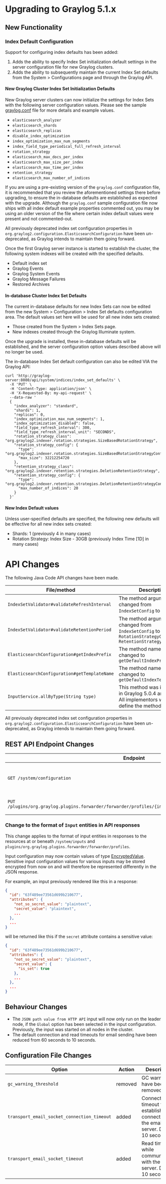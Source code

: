 Upgrading to Graylog 5.1.x
==========================

## New Functionality

### Index Default Configuration
Support for configuring index defaults has been added:
1) Adds the ability to specify Index Set initialization default settings in the server configuration file for new Graylog clusters.
2) Adds the ability to subsequently maintain the current Index Set defaults from the System > Configurations page
   and through the Graylog API.

#### New Graylog Cluster Index Set Initialization Defaults
New Graylog server clusters can now initialize the settings for Index Sets with the following server configuration
values. Please see the sample [graylog.conf](https://github.com/Graylog2/graylog2-server/blob/master/misc/graylog.conf) file for more details and example values.

- `elasticsearch_analyzer`
- `elasticsearch_shards`
- `elasticsearch_replicas`
- `disable_index_optimization`
- `index_optimization_max_num_segments`
- `index_field_type_periodical_full_refresh_interval`
- `rotation_strategy`
- `elasticsearch_max_docs_per_index`
- `elasticsearch_max_size_per_index`
- `elasticsearch_max_time_per_index`
- `retention_strategy`
- `elasticsearch_max_number_of_indices`

If you are using a pre-existing version of the `graylog.conf` configuration file, it is recommended that you review the
aforementioned settings there before upgrading, to ensure the in-database defaults are established as expected with the
upgrade. Although the `graylog.conf` sample configuration file now ships with all index default example
properties commented out, you may be using an older version of the file where certain index default values were present
and not commented-out.

All previously deprecated index set configuration properties in `org.graylog2.configuration.ElasticsearchConfiguration`
have been un-deprecated, as Graylog intends to maintain them going forward.

Once the first Graylog server instance is started to establish the cluster, the following system indexes will be created
with the specified defaults.

- Default index set
- Graylog Events
- Graylog System Events
- Graylog Message Failures
- Restored Archives

#### In-database Cluster Index Set Defaults

The current in-database defaults for new Index Sets can now be edited from the new System > Configuration >
Index Set defaults configuration area. The default values set here will be used for all new index sets created:

- Those created from the System > Index Sets page.
- New indexes created through the Graylog Illuminate system.

Once the upgrade is installed, these in-database defaults will be established, and the server configuration option
values described above will no longer be used.

The in-database Index Set default configuration can also be edited VIA the Graylog API:

```
curl 'http://graylog-server:8080/api/system/indices/index_set_defaults' \
  -X 'PUT' \
  -H 'Content-Type: application/json' \
  -H 'X-Requested-By: my-api-request' \
  --data-raw '
  {
    "index_analyzer": "standard",
    "shards": 1,
    "replicas": 0,
    "index_optimization_max_num_segments": 1,
    "index_optimization_disabled": false,
    "field_type_refresh_interval": 300,
    "field_type_refresh_interval_unit": "SECONDS",
    "rotation_strategy_class": "org.graylog2.indexer.rotation.strategies.SizeBasedRotationStrategy",
    "rotation_strategy_config": {
      "type": "org.graylog2.indexer.rotation.strategies.SizeBasedRotationStrategyConfig",
      "max_size": 32212254720
    },
    "retention_strategy_class": "org.graylog2.indexer.retention.strategies.DeletionRetentionStrategy",
    "retention_strategy_config": {
      "type": "org.graylog2.indexer.retention.strategies.DeletionRetentionStrategyConfig",
      "max_number_of_indices": 20
    }
  }'
```

#### New Index Default values
Unless user-specified defaults are specified, the following new defaults will be effective for all new index sets created:

- Shards: 1 (previously 4 in many cases)
- Rotation Strategy: Index Size - 30GB (previously Index Time [1D] in many cases)

# API Changes
The following Java Code API changes have been made.

| File/method                                  | Description                                                                                                 |
|----------------------------------------------|-------------------------------------------------------------------------------------------------------------|
| `IndexSetValidator#validateRefreshInterval`  | The method argument have changed from `IndexSetConfig` to `Duration`                                        |
| `IndexSetValidator#validateRetentionPeriod`  | The method argument have changed from `IndexSetConfig` to `RotationStrategyConfig, RetentionStrategyConfig` |
| `ElasticsearchConfiguration#getIndexPrefix`  | The method name has changed to `getDefaultIndexPrefix`                                                      |
| `ElasticsearchConfiguration#getTemplateName` | The method name has changed to `getDefaultIndexTemplateName`                                                |
| `InputService.allByType(String type)`        | This method was introduced in Graylog 5.0.4 and 5.1.0. All implementors will need to define the method.     |

All previously deprecated index set configuration properties in `org.graylog2.configuration.ElasticsearchConfiguration`
have been un-deprecated, as Graylog intends to maintain them going forward. 

## REST API Endpoint Changes

| Endpoint                                                                                                   | Description                                                                                                                                                                                                                                                                                                                                                                                                |
|------------------------------------------------------------------------------------------------------------|------------------------------------------------------------------------------------------------------------------------------------------------------------------------------------------------------------------------------------------------------------------------------------------------------------------------------------------------------------------------------------------------------------|
| `GET /system/configuration`                                                                                | Key `gc_warning_threshold` has been removed from response object.                                                                                                                                                                                                                                                                                                                                          |                                                                                                
| `PUT /plugins/org.graylog.plugins.forwarder/forwarder/profiles/{inputProfileId}/inputs/{forwarderInputId}` | Added `type` as a required request attribute.                                                                                                                                                                                                                                                                                                                                                              |

### Change to the format of `Input` entities in API responses

This change applies to the format of input entities in responses to the resources at or beneath `/system/inputs` and `plugins/org.graylog.plugins.forwarder/forwarder/profiles`.

Input configuration may now contain values of type [EncryptedValue](https://github.com/Graylog2/graylog2-server/blob/f35df42e165ac570b8b27de3f8eeac85e74ed610/graylog2-server/src/main/java/org/graylog2/security/encryption/EncryptedValue.java).
Sensitive input configuration values for various inputs may be stored encrypted from now on and will therefore be represented differently in the JSON response.

For example, an input previously rendered like this in a response:
```json
{
  "id": "63f489ee73561d699b210677",
  "attributes": {
    "not_so_secret_value": "plaintext",
    "secret_value": "plaintext",
    ...
  },
  ...
}
```

will be returned like this if the `secret` attribute contains a sensitive value:

```json
{
  "id": "63f489ee73561d699b210677",
  "attributes": {
    "not_so_secret_value": "plaintext",
    "secret_value": {
      "is_set": true
    },
    ...
  },
  ...
}
```

## Behaviour Changes

- The `JSON path value from HTTP API` input will now only run on the leader node, if the `Global` option has been selected in the input configuration. Previously, the input was started on all nodes in the cluster.
- The default connection and read timeouts for email sending have been reduced from 60 seconds to 10 seconds.

## Configuration File Changes

| Option                                      | Action  | Description                                                                                |
|---------------------------------------------|---------|--------------------------------------------------------------------------------------------|
| `gc_warning_threshold`                      | removed | GC warnings have been removed.                                                             |
| `transport_email_socket_connection_timeout` | added   | Connection timeout for establishing a connection to the email server. Default: 10 seconds. |
| `transport_email_socket_timeout`            | added   | Read timeout while communicating with the email server. Default: 10 seconds.               |"
